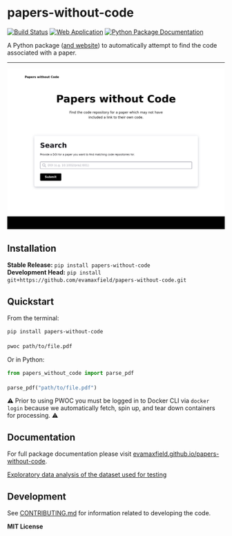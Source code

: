 # papers-without-code

[![Build Status](https://github.com/evamaxfield/papers-without-code/workflows/CI/badge.svg)](https://github.com/evamaxfield/papers-without-code/actions)
[![Web Application](https://github.com/evamaxfield/papers-without-code/workflows/CI/badge.svg)](https://paperswithoutcode.org)
[![Python Package Documentation](https://github.com/evamaxfield/papers-without-code/workflows/Documentation/badge.svg)](https://evamaxfield.github.io/papers-without-code)

A Python package ([and website](https://paperswithoutcode.org)) to automatically attempt to find the code associated with a paper.

---

![Image of the Papers without Code web application homepage](https://raw.githubusercontent.com/evamaxfield/papers-without-code/main/docs/_static/web-landing.png)

## Installation

**Stable Release:** `pip install papers-without-code`<br>
**Development Head:** `pip install git+https://github.com/evamaxfield/papers-without-code.git`

## Quickstart

From the terminal:

```bash
pip install papers-without-code

pwoc path/to/file.pdf
```

Or in Python:

```python
from papers_without_code import parse_pdf

parse_pdf("path/to/file.pdf")
```

⚠️ Prior to using PWOC you must be logged in to Docker CLI via `docker login`
because we automatically fetch, spin up, and tear down containers for processing. ⚠️

## Documentation

For full package documentation please visit [evamaxfield.github.io/papers-without-code](https://evamaxfield.github.io/papers-without-code).

[Exploratory data analysis of the dataset used for testing](https://evamaxfield.github.io/papers-without-code/eda.html)

## Development

See [CONTRIBUTING.md](CONTRIBUTING.md) for information related to developing the code.

**MIT License**
